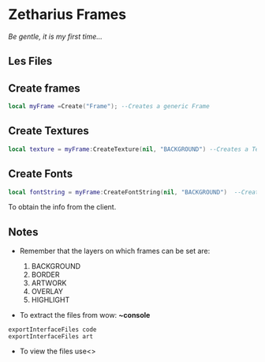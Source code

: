 Zetharius Frames
====================

_Be gentle, it is my first time..._

## Les Files


## Create frames
```lua
local myFrame =Create("Frame"); --Creates a generic Frame
```

## Create Textures
```lua
local texture = myFrame:CreateTexture(nil, "BACKGROUND") --Creates a Texture ofr the Frame
```

## Create Fonts
```lua
local fontString = myFrame:CreateFontString(nil, "BACKGROUND")  --Creates a font String for the Frame
```

To obtain the info from the client.

## Notes 

* Remember that the layers on which frames can be set are:
	1. BACKGROUND
	2. BORDER
	3. ARTWORK
	4. OVERLAY
	5. HIGHLIGHT

* To extract the files from wow:
**~console**
```console
exportInterfaceFiles code
exportInterfaceFiles art
```
* To view the files use<<BLP converter from wowinterface>>

